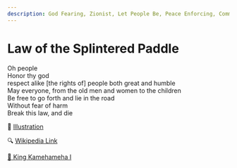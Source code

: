 ```yaml
---
description: God Fearing, Zionist, Let People Be, Peace Enforcing, Community Law Governance
---
```


# Law of the Splintered Paddle

Oh people\
Honor thy god\
respect alike \[the rights of] people both great and humble\
May everyone, from the old men and women to the children\
Be free to go forth and lie in the road\
Without fear of harm\
Break this law, and die

🔖 [Illustration](http://www.hawaii.edu/uhelp/files/LawOfTheSplinteredPaddle.pdf)

🔍 [Wikipedia Link](https://en.wikipedia.org/wiki/K%C4%81n%C4%81wai\_M%C4%81malahoe)

[👑 King Kamehameha I](https://en.wikipedia.org/wiki/Kamehameha\_I)\
[\
\
](https://en.wikipedia.org/wiki/K%C4%81n%C4%81wai\_M%C4%81malahoe)



